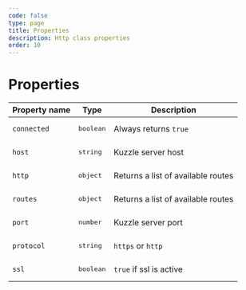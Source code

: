 ```yaml
---
code: false
type: page
title: Properties
description: Http class properties
order: 10
---
```



# Properties

| Property name        | Type     | Description          |
| -------------------- | -------- | ---------------------|
| `connected`  | <pre>boolean</pre>  | Always returns `true` |
| `host`  | <pre>string</pre>  | Kuzzle server host |
| `http`  | <pre>object</pre>  | Returns a list of available routes |
| `routes`  | <pre>object</pre>  | Returns a list of available routes |
| `port`  | <pre>number</pre>  | Kuzzle server port |
| `protocol`  | <pre>string</pre>  | `https` or `http` |
| `ssl`  | <pre>boolean</pre>  | `true` if ssl is active |
